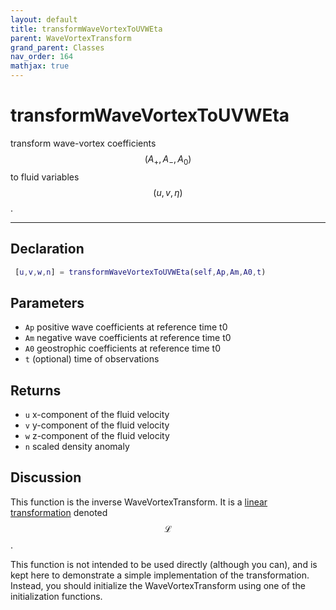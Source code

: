 ```yaml
---
layout: default
title: transformWaveVortexToUVWEta
parent: WaveVortexTransform
grand_parent: Classes
nav_order: 164
mathjax: true
---
```


#  transformWaveVortexToUVWEta

transform wave-vortex coefficients $$(A_+,A_-,A_0)$$ to fluid variables $$(u,v,\eta)$$.


---

## Declaration
```matlab
 [u,v,w,n] = transformWaveVortexToUVWEta(self,Ap,Am,A0,t)
```
## Parameters
+ `Ap`  positive wave coefficients at reference time t0
+ `Am`  negative wave coefficients at reference time t0
+ `A0`  geostrophic coefficients at reference time t0
+ `t`  (optional) time of observations

## Returns
+ `u`  x-component of the fluid velocity
+ `v`  y-component of the fluid velocity
+ `w`  z-component of the fluid velocity
+ `n`  scaled density anomaly

## Discussion

  This function is the inverse WaveVortexTransform. It is a
  [linear
  transformation](/transformations/transformations.html)
  denoted $$\mathcal{L}$$.
 
  This function is not intended to be used directly (although
  you can), and is kept here to demonstrate a simple
  implementation of the transformation. Instead, you should
  initialize the WaveVortexTransform using one of the
  initialization functions.
 
                    

